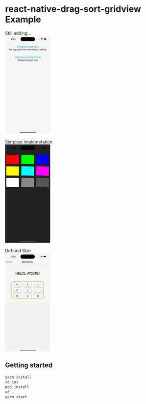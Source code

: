# react-native-drag-sort-gridview Example

Still adding...\
![](./__doc__/home.jpg)

Simplest implemetation\
![](./__doc__/simplest.gif)

Defined Size\
![](./__doc__/definedSize.gif)

## Getting started

```
yarn install
cd ios
pod install
cd ..
yarn start
```
